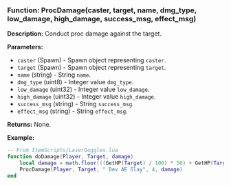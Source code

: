 ### Function: ProcDamage(caster, target, name, dmg_type, low_damage, high_damage, success_msg, effect_msg)

**Description:**
Conduct proc damage against the target.

**Parameters:**
- `caster` (Spawn) - Spawn object representing `caster`.
- `target` (Spawn) - Spawn object representing `target`.
- `name` (string) - String `name`.
- `dmg_type` (uint8) - Integer value `dmg_type`.
- `low_damage` (uint32) - Integer value `low_damage`.
- `high_damage` (uint32) - Integer value `high_damage`.
- `success_msg` (string) - String `success_msg`.
- `effect_msg` (string) - String `effect_msg`.

**Returns:** None.

**Example:**

```lua
-- From ItemScripts/LaserGoggles.lua
function doDamage(Player, Target, damage)
    local damage = math.floor(((GetHP(Target) / 100) * 50) + GetHP(Target))
    ProcDamage(Player, Target, " Dev AE Slay", 4, damage)
end
```
